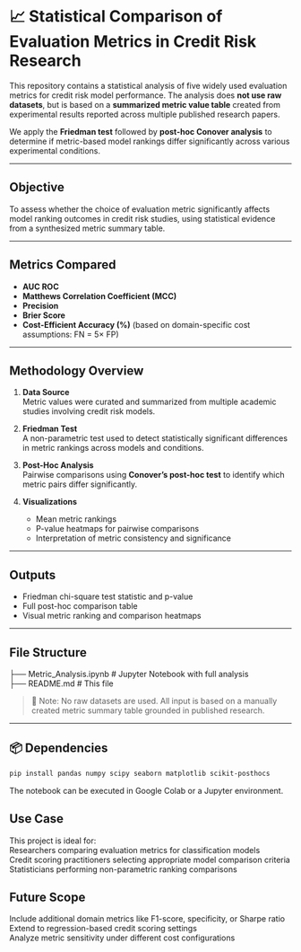 # 📈 Statistical Comparison of Evaluation Metrics in Credit Risk Research

This repository contains a statistical analysis of five widely used evaluation metrics for credit risk model performance. The analysis does **not use raw datasets**, but is based on a **summarized metric value table** created from experimental results reported across multiple published research papers.  

We apply the **Friedman test** followed by **post-hoc Conover analysis** to determine if metric-based model rankings differ significantly across various experimental conditions.

---

## Objective

To assess whether the choice of evaluation metric significantly affects model ranking outcomes in credit risk studies, using statistical evidence from a synthesized metric summary table.

---

## Metrics Compared

- **AUC ROC**  
- **Matthews Correlation Coefficient (MCC)**  
- **Precision**  
- **Brier Score**  
- **Cost-Efficient Accuracy (%)** (based on domain-specific cost assumptions: FN = 5× FP)

---

## Methodology Overview

1. **Data Source**  
   Metric values were curated and summarized from multiple academic studies involving credit risk models.

2. **Friedman Test**  
   A non-parametric test used to detect statistically significant differences in metric rankings across models and conditions.

3. **Post-Hoc Analysis**  
   Pairwise comparisons using **Conover’s post-hoc test** to identify which metric pairs differ significantly.

4. **Visualizations**  
   - Mean metric rankings  
   - P-value heatmaps for pairwise comparisons  
   - Interpretation of metric consistency and significance

---

## Outputs

- Friedman chi-square test statistic and p-value  
- Full post-hoc comparison table  
- Visual metric ranking and comparison heatmaps

---

## File Structure
├── Metric_Analysis.ipynb # Jupyter Notebook with full analysis  
├── README.md # This file


> 📌 Note: No raw datasets are used. All input is based on a manually created metric summary table grounded in published research.

---

## 📦 Dependencies

```bash
pip install pandas numpy scipy seaborn matplotlib scikit-posthocs
```

The notebook can be executed in Google Colab or a Jupyter environment.

## Use Case
This project is ideal for:  
Researchers comparing evaluation metrics for classification models  
Credit scoring practitioners selecting appropriate model comparison criteria  
Statisticians performing non-parametric ranking comparisons  

## Future Scope
Include additional domain metrics like F1-score, specificity, or Sharpe ratio  
Extend to regression-based credit scoring settings  
Analyze metric sensitivity under different cost configurations  

